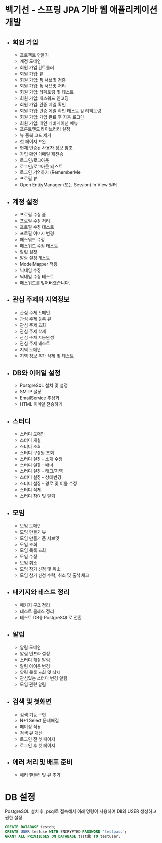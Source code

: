 # 백기선 - 스프링 JPA 기바 웹 애플리케이션 개발
- 회원 가입
  -
  - 프로젝트 만들기
  - 계정 도메인
  - 회원 가입 컨트롤러
  - 회원 가입: 뷰
  - 회원 가입: 폼 서브밋 검증
  - 회원 가입: 폼 서브밋 처리
  - 회원 가입: 리펙토링 및 테스트
  - 회원 가입: 패스워드 인코딩
  - 회원 가입: 인증 메일 확인
  - 회원 가입: 인증 메일 확인 테스트 및 리팩토링
  - 회원 가입: 가입 완료 후 자동 로그인
  - 회원 가입: 메인 네비게이션 메뉴
  - 프론트엔드 라이브러리 설정
  - 뷰 중복 코드 제거
  - 첫 페이지 보완
  - 현재 인증된 사용자 정보 참조
  - 가입 확인 이메일 재전송
  - 로그인/로그아웃
  - 로그인/로그아웃 테스트
  - 로그인 기억하기 (RememberMe)
  - 프로필 뷰
  - Open EntityManager (또는 Session) In View 필터
- 계정 설정
  - 
  - 프로필 수정 폼
  - 프로필 수정 처리
  - 프로필 수정 테스트
  - 프로필 이미지 변경
  - 패스워드 수정
  - 패스워드 수정 테스트
  - 알림 설정
  - 알람 설정 테스트
  - ModelMapper 적용
  - 닉네임 수정
  - 닉네임 수정 테스트
  - 패스워드를 잊어버렸습니다.
- 관심 주제와 지역정보
  - 
  - 관심 주제 도메인
  - 관심 주제 등록 뷰
  - 관심 주제 조회
  - 관심 주제 삭제
  - 관심 주제 자동완성
  - 관심 주제 테스트
  - 지역 도메인
  - 지역 정보 추가 삭제 및 테스트
- DB와 이메일 설정
  - 
  - PostgreSQL 설치 및 설정
  - SMTP 설정
  - EmailService 추상화
  - HTML 이메일 전송하기
- 스터디
  - 
  - 스터디 도메인
  - 스터디 개설
  - 스터디 조회
  - 스터디 구성원 조회
  - 스터디 설정 - 소개 수정
  - 스터디 설정 - 배너
  - 스터디 설정 - 태그/지역
  - 스터디 설정 - 상태변경
  - 스터디 설정 - 경로 및 이름 수정
  - 스터디 삭제
  - 스터디 참여 및 탈퇴
- 모임
  - 
  - 모임 도메인
  - 모임 만들기 뷰
  - 모임 만들기 폼 서브밋
  - 모임 조회
  - 모임 목록 조회
  - 모임 수정
  - 모임 취소
  - 모임 참가 신청 및 취소
  - 모임 참가 신청 수락, 취소 및 출석 체크
- 패키지와 테스트 정리
  - 
  - 패키지 구조 정리
  - 테스트 클래스 정리
  - 테스트 DB를 PostgreSQL로 전환
- 알림
  - 
  - 알림 도메인
  - 알림 인프라 설정
  - 스터디 개설 알림
  - 알림 아이콘 변경
  - 알림 목록 조회 및 삭제
  - 관심있는 스터디 변경 알림
  - 모임 관련 알림
- 검색 및 첫화면
  - 
  - 검색 기능 구현
  - N+1 Select 문제해결
  - 페이징 적용
  - 검색 뷰 개선
  - 로그인 전 첫 페이지
  - 로그인 후 첫 페이지
- 에러 처리 및 배포 준비
  - 
  - 에러 핸들러 및 뷰 추가
  
# DB 설정
PostgreSQL 설치 후, psql로 접속해서 아래 명령어 사용하여 DB와 USER 생성하고 권한 설정.

 ```sql
 CREATE DATABASE testdb;
 CREATE USER testuse WITH ENCRYPTED PASSWORD 'testpass';
 GRANT ALL PRIVILEGES ON DATABASE testdb TO testuser;
 ```